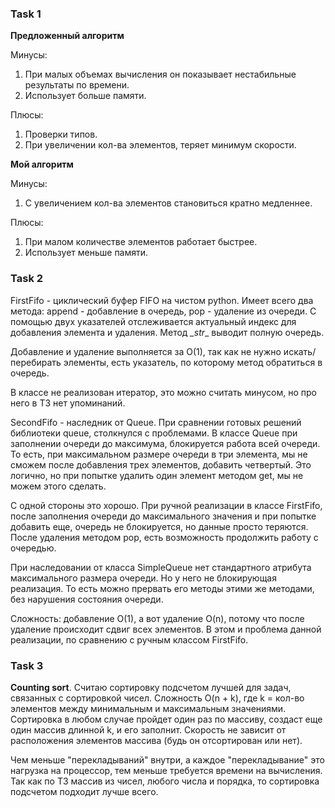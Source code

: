 <h3>Task 1</h3>

__Предложенный алгоритм__

Минусы:
1) При малых объемах вычисления он показывает нестабильные результаты по времени.
2) Использует больше памяти.

Плюсы:
1) Проверки типов.
2) При увеличении кол-ва элементов, теряет минимум скорости.

__Мой алгоритм__

Минусы:
1) С увеличением кол-ва элементов становиться кратно медленнее.

Плюсы:
1) При малом количестве элементов работает быстрее.
2) Использует меньше памяти.


<h3>Task 2</h3>

FirstFifo - циклический буфер FIFO на чистом python. Имеет всего два метода: append - добавление в очередь,
pop - удаление из очереди. С помощью двух указателей отслеживается актуальный индекс для добавления элемента и удаления.
Метод _\_str__ выводит полную очередь.

Добавление и удаление выполняется за O(1), так как не нужно искать/перебирать элементы, есть указатель, по которому
метод обратиться в очередь. 

В классе не реализован итератор, это можно считать минусом, но про него в ТЗ нет упоминаний.


SecondFifo - наследник от Queue. При сравнении готовых решений библиотеки queue, столкнулся с проблемами.
В классе Queue при заполнении очереди до максимума, блокируется работа всей очереди. То есть, при максимальном размере 
очереди в три элемента, мы не сможем после добавления трех элементов, добавить четвертый. Это логично, но при попытке
удалить один элемент методом get, мы не можем этого сделать.

С одной стороны это хорошо. При ручной реализации в классе FirstFifo, после заполнения очереди до максимального 
значения и при попытке добавить еще, очередь не блокируется, но данные просто теряются. После удаления методом pop, есть 
возможность продолжить работу с очередью.

При наследовании от класса SimpleQueue нет стандартного атрибута максимального размера очереди. Но у него не блокирующая
реализация. То есть можно прервать его методы этими же методами, без нарушения состояния очереди.

Сложность: добавление O(1), а вот удаление O(n), потому что после удаление происходит сдвиг всех элементов. В этом и
проблема данной реализации, по сравнению с ручным классом FirstFifo.


<h3>Task 3</h3>

**Counting sort**. Считаю сортировку подсчетом лучшей для задач, связанных с сортировкой чисел. 
Сложность O(n + k), где k = кол-во элементов между минимальным и максимальным значениями.
Сортировка в любом случае пройдет один раз по массиву, создаст еще один массив длинной k, и его заполнит. Скорость
не зависит от расположения элементов массива (будь он отсортирован или нет).

Чем меньше "перекладываний" внутри, а каждое "перекладывание" это нагрузка на процессор, тем меньше требуется времени
на вычисления. Так как по ТЗ массив из чисел, любого числа и порядка, то сортировка подсчетом подходит лучше всего.